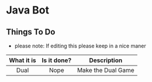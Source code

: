 # Java Bot
Things To Do
------------
- please note: If editing this please keep in a nice maner

|What it is | Is it done? | Description |
|:------:|:---------:|:--------------------------------------:|
| Dual | Nope | Make the Dual Game |
